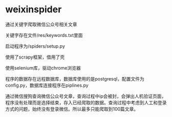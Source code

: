 # weixinspider
通过关键字爬取微信公众号相关文章

关键字存在文件/res/keywords.txt里面

启动程序为/spiders/setup.py

使用了scrapy框架，借用了壳

使用selenium库，驱动chrome浏览器

程序的数据存在远程数据库，数据库使用的是postgresql，配置文件为config.py，数据库连接程序在piplines.py

通过微信搜狗查询微信公众号文章，查询过程中ip会被封，会弹出人机验证页面，程序没有处理而是选择结束，存入已经爬取的数据。查询过程中考虑到人工和登录方式的问题，始终没有登录微信。所以最多只能爬取到100篇文章。

